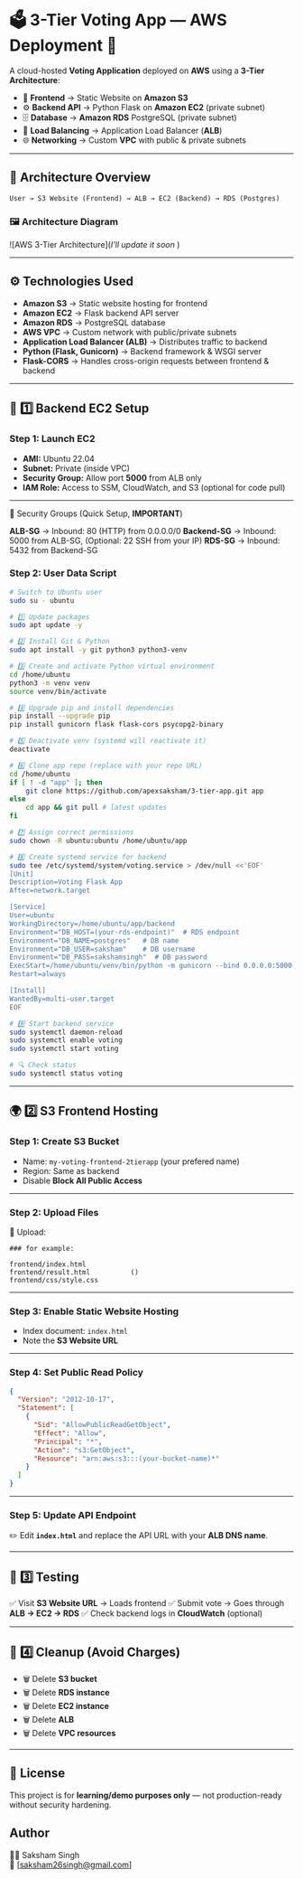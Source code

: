 # 🗳️ 3-Tier Voting App — AWS Deployment 🚀

A cloud-hosted **Voting Application** deployed on **AWS** using a **3-Tier Architecture**:

* 🎨 **Frontend** → Static Website on **Amazon S3**
* ⚙️ **Backend API** → Python Flask on **Amazon EC2** (private subnet)
* 🗄️ **Database** → **Amazon RDS** PostgreSQL (private subnet)
* 🔀 **Load Balancing** → Application Load Balancer (**ALB**)
* 🌐 **Networking** → Custom **VPC** with public & private subnets

---

## 📌 Architecture Overview

```
User → S3 Website (Frontend) → ALB → EC2 (Backend) → RDS (Postgres)
```

### 🖼️ Architecture Diagram

!\[AWS 3-Tier Architecture]\(*I'll update it soon* )

---

## ⚙️ Technologies Used

* **Amazon S3** → Static website hosting for frontend
* **Amazon EC2** → Flask backend API server
* **Amazon RDS** → PostgreSQL database
* **AWS VPC** → Custom network with public/private subnets
* **Application Load Balancer (ALB)** → Distributes traffic to backend
* **Python (Flask, Gunicorn)** → Backend framework & WSGI server
* **Flask-CORS** → Handles cross-origin requests between frontend & backend

---

## 🔧 1️⃣ Backend EC2 Setup

### Step 1: Launch EC2

* **AMI:** Ubuntu 22.04
* **Subnet:** Private (inside VPC)
* **Security Group:** Allow port **5000** from ALB only
* **IAM Role:** Access to SSM, CloudWatch, and S3 (optional for code pull)

---

🔐 Security Groups (Quick Setup, **IMPORTANT**)

**ALB-SG** → Inbound: 80 (HTTP) from 0.0.0.0/0
**Backend-SG** → Inbound: 5000 from ALB-SG, (Optional: 22 SSH from your IP)
**RDS-SG** → Inbound: 5432 from Backend-SG

### Step 2: User Data Script

```bash
# Switch to Ubuntu user
sudo su - ubuntu

# 1️⃣ Update packages
sudo apt update -y

# 2️⃣ Install Git & Python
sudo apt install -y git python3 python3-venv

# 3️⃣ Create and activate Python virtual environment
cd /home/ubuntu
python3 -m venv venv
source venv/bin/activate

# 4️⃣ Upgrade pip and install dependencies
pip install --upgrade pip
pip install gunicorn flask flask-cors psycopg2-binary

# 5️⃣ Deactivate venv (systemd will reactivate it)
deactivate

# 6️⃣ Clone app repo (replace with your repo URL)
cd /home/ubuntu
if [ ! -d "app" ]; then
    git clone https://github.com/apexsaksham/3-tier-app.git app
else
    cd app && git pull # latest updates
fi

# 7️⃣ Assign correct permissions
sudo chown -R ubuntu:ubuntu /home/ubuntu/app

# 8️⃣ Create systemd service for backend
sudo tee /etc/systemd/system/voting.service > /dev/null <<'EOF'
[Unit]
Description=Voting Flask App
After=network.target

[Service]
User=ubuntu
WorkingDirectory=/home/ubuntu/app/backend
Environment="DB_HOST=(your-rds-endpoint)"  # RDS endpoint
Environment="DB_NAME=postgres"   # DB name
Environment="DB_USER=saksham"    # DB username
Environment="DB_PASS=sakshamsingh"  # DB password
ExecStart=/home/ubuntu/venv/bin/python -m gunicorn --bind 0.0.0.0:5000 app:app
Restart=always

[Install]
WantedBy=multi-user.target
EOF

# 9️⃣ Start backend service
sudo systemctl daemon-reload
sudo systemctl enable voting
sudo systemctl start voting

# 🔍 Check status
sudo systemctl status voting
```

---

## 🌍 2️⃣ S3 Frontend Hosting

### Step 1: Create S3 Bucket

* Name: `my-voting-frontend-2tierapp`      (your prefered name)
* Region: Same as backend
* Disable **Block All Public Access**

---

### Step 2: Upload Files

📂 Upload:

```
### for example:

frontend/index.html
frontend/result.html          ()
frontend/css/style.css
```

---

### Step 3: Enable Static Website Hosting

* Index document: `index.html`
* Note the **S3 Website URL**

---

### Step 4: Set Public Read Policy

```json
{
  "Version": "2012-10-17",
  "Statement": [
    {
      "Sid": "AllowPublicReadGetObject",
      "Effect": "Allow",
      "Principal": "*",
      "Action": "s3:GetObject",
      "Resource": "arn:aws:s3:::(your-bucket-name)*"
    }
  ]
}
```

---

### Step 5: Update API Endpoint

✏️ Edit **`index.html`** and replace the API URL with your **ALB DNS name**.

---

## 🧪 3️⃣ Testing

✅ Visit **S3 Website URL** → Loads frontend
✅ Submit vote → Goes through **ALB → EC2 → RDS**
✅ Check backend logs in **CloudWatch** (optional)

---

## 🧹 4️⃣ Cleanup (Avoid Charges)

* 🗑️ Delete **S3 bucket**
* 🗑️ Delete **RDS instance**
* 🗑️ Delete **EC2 instance**
* 🗑️ Delete **ALB**
* 🗑️ Delete **VPC resources**

---

## 📄 License

This project is for **learning/demo purposes only** — not production-ready without security hardening.


## Author
👨‍💻 Saksham Singh  
📧 [saksham26singh@gmail.com]  